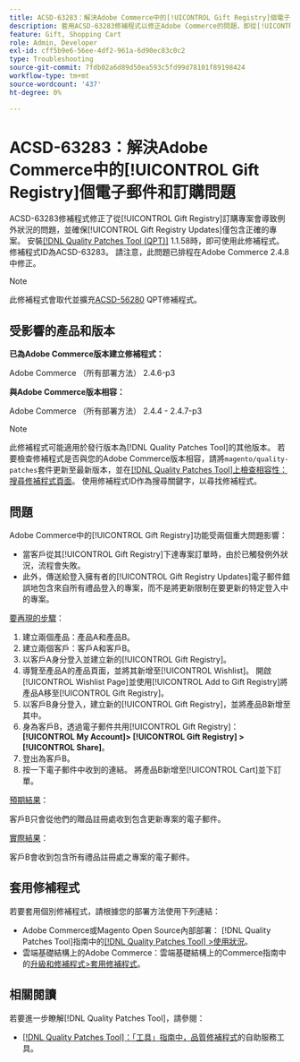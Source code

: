 ```yaml
---
title: ACSD-63283：解決Adobe Commerce中的[!UICONTROL Gift Registry]個電子郵件和訂購問題
description: 套用ACSD-63283修補程式以修正Adobe Commerce的問題，即從[!UICONTROL Gift Registry]訂購專案會導致例外狀況，並確保[!UICONTROL Gift Registry Updates]僅包含正確專案。
feature: Gift, Shopping Cart
role: Admin, Developer
exl-id: cff5b9e6-56ee-4df2-961a-6d90ec83c0c2
type: Troubleshooting
source-git-commit: 7fdb02a6d89d50ea593c5fd99d78101f89198424
workflow-type: tm+mt
source-wordcount: '437'
ht-degree: 0%

---
```


# ACSD-63283：解決Adobe Commerce中的[!UICONTROL Gift Registry]個電子郵件和訂購問題

ACSD-63283修補程式修正了從[!UICONTROL Gift Registry]訂購專案會導致例外狀況的問題，並確保[!UICONTROL Gift Registry Updates]僅包含正確的專案。 安裝[[!DNL Quality Patches Tool (QPT)]](/help/tools/quality-patches-tool/quality-patches-tool-to-self-serve-quality-patches.md) 1.1.58時，即可使用此修補程式。 修補程式ID為ACSD-63283。 請注意，此問題已排程在Adobe Commerce 2.4.8中修正。

>[!NOTE]
>此修補程式會取代並擴充[ACSD-56280](https://experienceleague.adobe.com/en/docs/commerce-operations/tools/quality-patches-tool/patches-available-in-qpt/v1-1-44/acsd-56280-gift-registry-purchases-are-not-completed) QPT修補程式。

## 受影響的產品和版本

**已為Adobe Commerce版本建立修補程式：**

Adobe Commerce （所有部署方法） 2.4.6-p3

**與Adobe Commerce版本相容：**

Adobe Commerce （所有部署方法） 2.4.4 - 2.4.7-p3

>[!NOTE]
>
>此修補程式可能適用於發行版本為[!DNL Quality Patches Tool]的其他版本。 若要檢查修補程式是否與您的Adobe Commerce版本相容，請將`magento/quality-patches`套件更新至最新版本，並在[[!DNL Quality Patches Tool]上檢查相容性：搜尋修補程式頁面](https://experienceleague.adobe.com/tools/commerce-quality-patches/index.html)。 使用修補程式ID作為搜尋關鍵字，以尋找修補程式。

## 問題

Adobe Commerce中的[!UICONTROL Gift Registry]功能受兩個重大問題影響：

* 當客戶從其[!UICONTROL Gift Registry]下達專案訂單時，由於已觸發例外狀況，流程會失敗。
* 此外，傳送給登入擁有者的[!UICONTROL Gift Registry Updates]電子郵件錯誤地包含來自所有禮品登入的專案，而不是將更新限制在要更新的特定登入中的專案。

<u>要再現的步驟</u>：

1. 建立兩個產品：產品A和產品B。
1. 建立兩個客戶：客戶A和客戶B。
1. 以客戶A身分登入並建立新的[!UICONTROL Gift Registry]。
1. 導覽至產品A的產品頁面，並將其新增至[!UICONTROL Wishlist]。 開啟[!UICONTROL Wishlist Page]並使用[!UICONTROL Add to Gift Registry]將產品A移至[!UICONTROL Gift Registry]。
1. 以客戶B身分登入，建立新的[!UICONTROL Gift Registry]，並將產品B新增至其中。
1. 身為客戶B，透過電子郵件共用[!UICONTROL Gift Registry]： **[!UICONTROL My Account]> [!UICONTROL Gift Registry] >[!UICONTROL Share]**。
1. 登出為客戶B。
1. 按一下電子郵件中收到的連結。 將產品B新增至[!UICONTROL Cart]並下訂單。

<u>預期結果</u>：

客戶B只會從他們的贈品註冊處收到包含更新專案的電子郵件。

<u>實際結果</u>：

客戶B會收到包含所有禮品註冊處之專案的電子郵件。

## 套用修補程式

若要套用個別修補程式，請根據您的部署方法使用下列連結：

* Adobe Commerce或Magento Open Source內部部署： [!DNL Quality Patches Tool]指南中的[[!DNL Quality Patches Tool] >使用狀況](/help/tools/quality-patches-tool/usage.md)。
* 雲端基礎結構上的Adobe Commerce：雲端基礎結構上的Commerce指南中的[升級和修補程式>套用修補程式](https://experienceleague.adobe.com/docs/commerce-cloud-service/user-guide/develop/upgrade/apply-patches.html)。


## 相關閱讀

若要進一步瞭解[!DNL Quality Patches Tool]，請參閱：

* [[!DNL Quality Patches Tool]：「工具」指南中，品質修補程式](/help/tools/quality-patches-tool/quality-patches-tool-to-self-serve-quality-patches.md)的自助服務工具。
